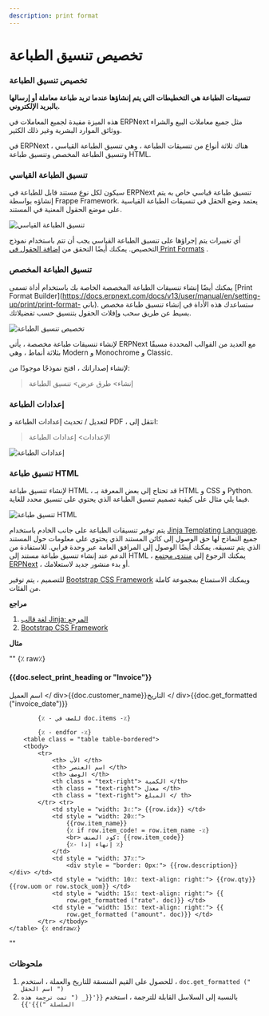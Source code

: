 ```yaml
---
description: print format
---
```


# تخصيص تنسيق الطباعة

### تخصيص تنسيق الطباعة

**تنسيقات الطباعة هي التخطيطات التي يتم إنشاؤها عندما تريد طباعة معاملة أو إرسالها بالبريد الإلكتروني.**

هذه الميزة مفيدة لجميع المعاملات في ERPNext مثل جميع معاملات البيع والشراء ووثائق الموارد البشرية وغير ذلك الكثير.

في ERPNext ، هناك ثلاثة أنواع من تنسيقات الطباعة ، وهي تنسيق الطباعة القياسي وتنسيق الطباعة المخصص وتنسيق طباعة HTML.

### تنسيق الطباعة القياسي

سيكون لكل نوع مستند قابل للطباعة في ERPNext تنسيق طباعة قياسي خاص به يتم إنشاؤه بواسطة Frappe Framework. يعتمد وضع الحقل في تنسيقات الطباعة القياسية على موضع الحقول المعنية في المستند.

![تنسيق الطباعة القياسي](https://docs.erpnext.com/files/customize-standard-print-format.png)

أي تغييرات يتم إجراؤها على تنسيق الطباعة القياسي يجب أن تتم باستخدام نموذج التخصيص. يمكنك أيضًا التحقق من [إضافة الحقول في Print Formats](https://docs.erpnext.com/docs/v13/user/manual/en/customize-erpnext/articles/making-fields-visible-in-print-format) .

### تنسيق الطباعة المخصص

يمكنك أيضًا إنشاء تنسيقات الطباعة المخصصة الخاصة بك باستخدام أداة تسمى \[Print Format Builder]\(https://docs.erpnext.com/docs/v13/user/manual/en/setting-up/print/print-format- باني). ستساعدك هذه الأداة في إنشاء تنسيق طباعة مخصص بسيط عن طريق سحب وإفلات الحقول بتنسيق حسب تفضيلاتك.

![تخصيص تنسيق الطباعة](https://docs.erpnext.com/files/customize-print-format.gif)

لإنشاء تنسيقات طباعة مخصصة ، يأتي ERPNext مع العديد من القوالب المحددة مسبقًا بثلاثة أنماط ، وهي Modern و Monochrome و Classic.

لإنشاء إصداراتك ، افتح نموذجًا موجودًا من:

> إنشاء> طرق عرض> تنسيق الطباعة

### إعدادات الطباعة

لتعديل / تحديث إعدادات الطباعة و PDF ، انتقل إلى:

> الإعدادات> إعدادات الطباعة

![إعدادات الطباعة](https://docs.erpnext.com/files/print-settings.png)

### تنسيق طباعة HTML

لإنشاء تنسيق طباعة HTML ، قد تحتاج إلى بعض المعرفة بـ HTML و CSS و Python. فيما يلي مثال على كيفية تصميم تنسيق الطباعة الذي يحتوي على تنسيق محدد للغاية.

![تنسيق طباعة HTML](https://docs.erpnext.com/files/customize-custom-print-format-1.png)

يتم توفير تنسيقات الطباعة على جانب الخادم باستخدام [Jinja Templating Language](https://jinja.palletsprojects.com/en/3.0.x/templates/). جميع النماذج لها حق الوصول إلى كائن المستند الذي يحتوي على معلومات حول المستند الذي يتم تنسيقه. يمكنك أيضًا الوصول إلى المرافق العامة عبر وحدة فرابي. للاستفادة من الدعم عند إنشاء تنسيق طباعة مستند إلى HTML ، يمكنك الرجوع إلى [منتدى مجتمع ERPNext](https://discuss.erpnext.com/) ، أو بدء منشور جديد لاستعلامك.

للتصميم ، يتم توفير [Bootstrap CSS Framework](http://getbootstrap.com/) ويمكنك الاستمتاع بمجموعة كاملة من الفئات.

**مراجع**

1. [لغة قالب Jinja: المرجع](https://jinja.palletsprojects.com/en/3.0.x/templates/)
2. [Bootstrap CSS Framework](http://getbootstrap.com/)

**مثال**

"" {٪ raw٪}

#### \{{doc.select\_print\_heading or "Invoice"\}}

اسم العميل \</ div>\{{doc.customer\_name\}}التاريخ \</ div>\{{doc.get\_formatted ("invoice\_date")\}}

```
        {٪ - للصف في doc.items -٪}

        {٪ - endfor -٪}
    <table class = "table table-bordered">
    <tbody>
        <tr>
            <th> الأب </th>
            <th> اسم العنصر </th>
            <th> الوصف </th>
            <th class = "text-right"> الكمية </th>
            <th class = "text-right"> معدل </th>
            <th class = "text-right"> المبلغ </ th>
        </tr> <tr>
            <td style = "width: 3٪؛"> {{row.idx}} </td>
            <td style = "width: 20٪؛">
                {{row.item_name}}
                {٪ if row.item_code! = row.item_name -٪}
                <br> كود الصنف: {{row.item_code}}
                {٪- إنهاء إذا ٪}
            </td>
            <td style = "width: 37٪؛">
                <div style = "border: 0px؛"> {{row.description}} </div> </td>
            <td style = "width: 10٪؛ text-align: right؛"> {{row.qty}} {{row.uom or row.stock_uom}} </td>
            <td style = "width: 15٪؛ text-align: right؛"> {{
                row.get_formatted ("rate"، doc)}} </td>
            <td style = "width: 15٪؛ text-align: right؛"> {{
                row.get_formatted ("amount"، doc)}} </td>
        </tr> </tbody>
</table> {٪ endraw٪}
```

""

### ملحوظات

1. للحصول على القيم المنسقة للتاريخ والعملة ، استخدم ، `doc.get_formatted (" اسم الحقل ")`
2. بالنسبة إلى السلاسل القابلة للترجمة ، استخدم `{{'{{_ (" تمت ترجمة هذه السلسلة ")}}'}}`
